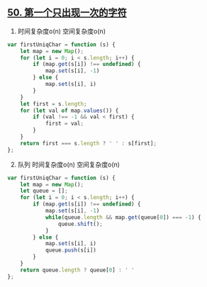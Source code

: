 ## [50. 第一个只出现一次的字符](https://leetcode.cn/problems/di-yi-ge-zhi-chu-xian-yi-ci-de-zi-fu-lcof/)

1. 时间复杂度o(n) 空间复杂度o(n)
```ts
var firstUniqChar = function (s) {
    let map = new Map();
    for (let i = 0; i < s.length; i++) {
        if (map.get(s[i]) !== undefined) {
            map.set(s[i], -1)
        } else {
            map.set(s[i], i)
        }
    }
    let first = s.length;
    for (let val of map.values()) {
        if (val !== -1 && val < first) {
            first = val;
        }
    }
    return first === s.length ? ' ' : s[first];
};
```
2. 队列 时间复杂度o(n) 空间复杂度o(n)
```ts
var firstUniqChar = function (s) {
    let map = new Map();
    let queue = [];
    for (let i = 0; i < s.length; i++) {
        if (map.get(s[i]) !== undefined) {
            map.set(s[i], -1)
            while(queue.length && map.get(queue[0]) === -1) {
                queue.shift();
            }
        } else {
            map.set(s[i], i)
            queue.push(s[i])
        }
    }
    return queue.length ? queue[0] : ' '
};
```